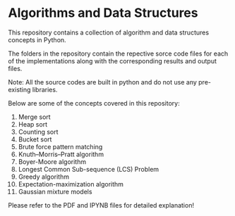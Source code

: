 # Algorithms and Data Structures 

This repository contains a collection of algorithm and data structures concepts in Python.

The folders in the repository contain the repective sorce code files for each of the implementations along with the corresponding results and output files.

Note: All the source codes are built in python and do not use any pre-existing libraries.

Below are some of the concepts covered in this repository:

  1) Merge sort
  2) Heap sort
  3) Counting sort
  4) Bucket sort
  5) Brute force pattern matching
  6) Knuth–Morris–Pratt algorithm
  7) Boyer-Moore algorithm
  8) Longest Common Sub-sequence (LCS) Problem
  9) Greedy algorithm
  10) Expectation-maximization algorithm
  11) Gaussian mixture models
 
 Please refer to the PDF and IPYNB files for detailed explanation! 
